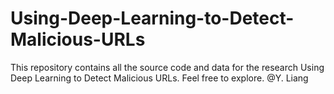 # Using-Deep-Learning-to-Detect-Malicious-URLs
This repository contains all the source code and data for the research Using Deep Learning to Detect Malicious URLs. Feel free to explore. @Y. Liang

